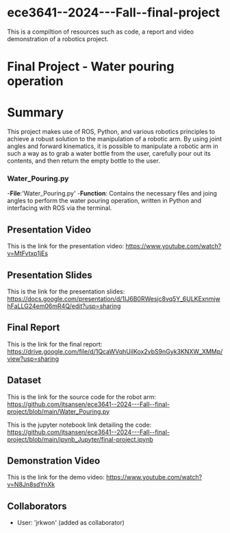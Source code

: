 # ece3641--2024---Fall--final-project
This is a compiltion of resources such as code, a report and video demonstration of a robotics project.


# Final Project - Water pouring operation

# Summary
This project makes use of ROS, Python, and various robotics principles to achieve a robust solution to the manipulation of a robotic arm. By using joint angles and forward kinematics, it is possible to manipulate a robotic arm in such a way as to grab a water bottle from the user, carefully pour out its contents, and then return the empty bottle to the user. 
### Water_Pouring.py
-**File**:'Water_Pouring.py'
-**Function**: Contains the necessary files and joing angles to perform the water pouring operation, written in Python and interfacing with ROS via the terminal. 




## Presentation Video
This is the link for the presentation video: 
https://www.youtube.com/watch?v=MtFvtxp1jEs

## Presentation Slides
This is the link for the presentation slides: 
https://docs.google.com/presentation/d/1IJ6B0RWesjc8vq5Y_6ULKExnmjwhFaLLG24em06mR4Q/edit?usp=sharing

## Final Report
This is the link for the final report: 
https://drive.google.com/file/d/1QcaWVqhUilKox2vbS9nGyk3KNXW_XMMp/view?usp=sharing

## Dataset
This is the link for the source code for the robot arm: 
https://github.com/jtsansen/ece3641--2024---Fall--final-project/blob/main/Water_Pouring.py

This is the jupyter notebook link detailing the code:
https://github.com/jtsansen/ece3641--2024---Fall--final-project/blob/main/ipynb_Jupyter/final-project.ipynb

## Demonstration Video
This is the link for the demo video: 
https://www.youtube.com/watch?v=N8Jn8sdYnXk

## Collaborators
- User: 'jrkwon' (added as collaborator)

